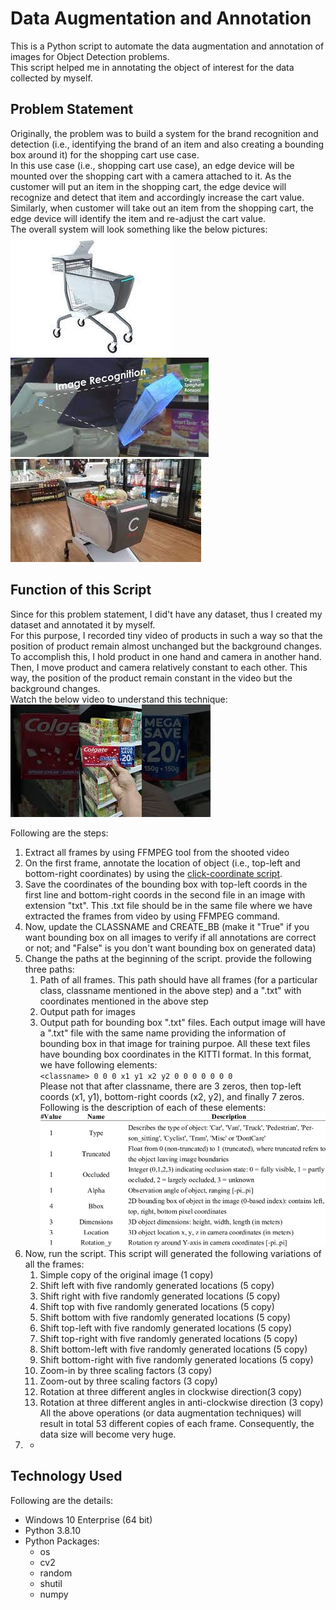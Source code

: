 # Data Augmentation and Annotation  
This is a Python script to automate the data augmentation and annotation of images for Object Detection problems.  
This script helped me in annotating the object of interest for the data collected by myself.  
  
## Problem Statement  
Originally, the problem was to build a system for the brand recognition and detection (i.e., identifying the brand of an item and also creating a bounding box around it) for the shopping cart use case.  
In this use case (i.e., shopping cart use case), an edge device will be mounted over the shopping cart with a camera attached to it. As the customer will put an item in the shopping cart, the edge device will recognize and detect that item and accordingly increase the cart value. Similarly, when customer will take out an item from the shopping cart, the edge device will identify the item and re-adjust the cart value.  
The overall system will look something like the below pictures:  
![System View](./images/image1.jpeg)  
![Brand Recognition and Detection](./images/image2.jpeg)  
![Overall System View](./images/image3.jpeg)  
  
## Function of this Script  
Since for this problem statement, I did't have any dataset, thus I created my dataset and annotated it by myself.  
For this purpose, I recorded tiny video of products in such a way so that the position of product remain almost unchanged but the background changes. To accomplish this, I hold product in one hand and camera in another hand. Then, I move product and camera relatively constant to each other. This way, the position of the product remain constant in the video but the background changes.  
Watch the below video to understand this technique:  
[![Sample Video](./images/youtube_thumbnail.jpg)](https://www.youtube.com/shorts/KmrhyC8z3rY)  
  
Following are the steps:  
1. Extract all frames by using FFMPEG tool from the shooted video  
2. On the first frame, annotate the location of object (i.e., top-left and bottom-right coordinates) by using the [click-coordinate script](https://github.com/sansinghsanjay/Misc_python_scripts/tree/master/ClickCoordinates).  
3. Save the coordinates of the bounding box with top-left coords in the first line and bottom-right coords in the second file in an image with extension "txt". This .txt file should be in the same file where we have extracted the frames from video by using FFMPEG command.  
4. Now, update the CLASSNAME and CREATE_BB (make it "True" if you want bounding box on all images to verify if all annotations are correct or not; and "False" is you don't want bounding box on generated data)  
5. Change the paths at the beginning of the script. provide the following three paths:  
	1. Path of all frames. This path should have all frames (for a particular class, classname mentioned in the above step) and a ".txt" with coordinates mentioned in the above step  
	2. Output path for images  
	3. Output path for bounding box ".txt" files. Each output image will have a ".txt" file with the same name providing the information of bounding box in that image for training purpoe. All these text files have bounding box coordinates in the KITTI format. In this format, we have following elements:  
	`<classname> 0 0 0 x1 y1 x2 y2 0 0 0 0 0 0 0`  
	Please not that after classname, there are 3 zeros, then top-left coords (x1, y1), bottom-right coords (x2, y2), and finally 7 zeros. Following is the description of each of these elements:  
	![KITTI Format](./images/kitti_format.png)  
6. Now, run the script. This script will generated the following variations of all the frames:  
	1. Simple copy of the original image (1 copy)  
	2. Shift left with five randomly generated locations (5 copy)  
	3. Shift right with five randomly generated locations (5 copy)  
	4. Shift top with five randomly generated locations (5 copy)  
	5. Shift bottom with five randomly generated locations (5 copy)  
	6. Shift top-left with five randomly generated locations (5 copy)  
	7. Shift top-right with five randomly generated locations (5 copy)  
	8. Shift bottom-left with five randomly generated locations (5 copy)  
	9. Shift bottom-right with five randomly generated locations (5 copy)  
	10. Zoom-in by three scaling factors (3 copy)  
	11. Zoom-out by three scaling factors (3 copy)  
	12. Rotation at three different angles in clockwise direction(3 copy)  
	13. Rotation at three different angles in anti-clockwise direction (3 copy)  
	All the above operations (or data augmentation techniques) will result in total 
	53 different copies of each frame. Consequently, the data size will become very huge.
7. +  
  
## Technology Used  
Following are the details:  
* Windows 10 Enterprise (64 bit)  
* Python 3.8.10
* Python Packages:  
	* os  
	* cv2  
	* random  
	* shutil  
	* numpy  